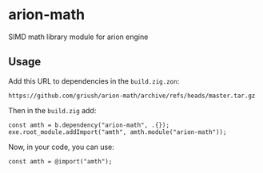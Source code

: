 # arion-math
SIMD math library module for arion engine

## Usage
Add this URL to dependencies in the `build.zig.zon`:

`https://github.com/griush/arion-math/archive/refs/heads/master.tar.gz`

Then in the `build.zig` add:
```zig
const amth = b.dependency("arion-math", .{});
exe.root_module.addImport("amth", amth.module("arion-math"));
```
Now, in your code, you can use:
```zig
const amth = @import("amth");
```
